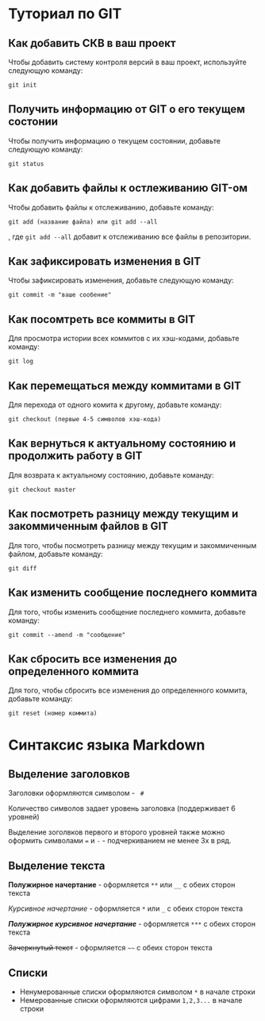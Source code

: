 # Туториал по GIT
## Как добавить СКВ в ваш проект

Чтобы добавить систему контроля версий в ваш проект, используйте следующую команду:

```
git init
```
## Получить информацию от GIT о его текущем состонии
Чтобы получить информацию о текущем состоянии, добавьте следующую команду:
```
git status
```
## Как добавить файлы к остлеживанию GIT-ом
Чтобы добавить файлы к отслеживанию, добавьте команду:
```
git add (название файла) или git add --all
```
, где  ```git add --all``` добавит к отслеживанию все файлы в репозитории.
## Как зафиксировать изменения в GIT

Чтобы зафиксировать изменения, добавьте следующую команду:

```
git commit -m "ваше сообение"
```
## Как посомтреть все коммиты в GIT
Для просмотра истории всех коммитов с их хэш-кодами, добавьте команду:
```
git log
```
## Как перемещаться между коммитами в GIT
Для перехода от одного комита к другому, добавьте команду:
```
git checkout (первые 4-5 символов хэш-кода)
```
## Как вернуться к актуальному состоянию и продолжить работу в GIT
Для возврата к актуальному состоянию, добавьте команду:
```
git checkout master
```
## Как посмотреть разницу между текущим и закоммиченным файлов в GIT
Для того, чтобы посмотреть разницу между текущим и закоммиченным файлом, добавьте команду:
```
git diff
```
## Как изменить сообщение последнего коммита
Для того, чтобы изменить сообщение последнего коммита, добавьте команду:
```
git commit --amend -m "сообщение"
```
## Как сбросить все изменения до определенного коммита
Для того, чтобы сбросить все изменения до определенного коммита, добавьте команду:
```
git reset (номер коммита)
```

# Синтаксис языка Markdown

## Выделение заголовков
Заголовки оформляются символом - ``` #```

Количество символов задает уровень заголовка (поддерживает 6 уровней)

Выделение зоголвков первого и второго уровней также можно оформить символами ```=``` и ```-``` - подчеркиванием не менее 3х в ряд.

## Выделение текста
**Полужирное начертание** - оформляется ```**``` или ```__``` с обеих сторон текста

*Курсивное начертание* - оформляется ```*``` или ```_``` с обеих сторон текста

***Полужирное курсивное начертание*** - оформляется ```***``` с обеих сторон текста

~~Зачеркнутый текст~~ - оформляется ```~~``` с обеих сторон текста
## Списки
* Ненумерованные списки оформляются символом ```*``` в начале строки
* Немерованные списки оформляются цифрами ```1,2,3...``` в начале строки 



